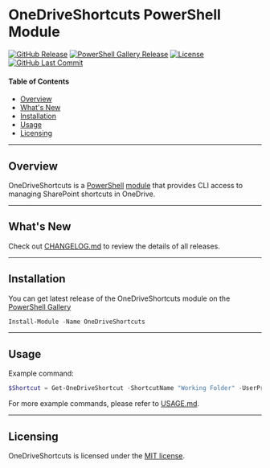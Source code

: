 # OneDriveShortcuts PowerShell Module

[![GitHub Release](https://badge.fury.io/gh/derpenstiltskin%2Fonedriveshortcuts.svg)](https://github.com/derpenstiltskin/onedriveshortcuts/releases)
[![PowerShell Gallery Release](https://img.shields.io/powershellgallery/v/OneDriveShortcuts)](https://www.powershellgallery.com/packages/OneDriveShortcuts)
[![License](https://img.shields.io/badge/license-MIT-green)](https://github.com/derpenstiltskin/onedriveshortcuts/blob/main/LICENSE.md)
[![GitHub Last Commit](https://img.shields.io/github/last-commit/derpenstiltskin/onedriveshortcuts)](https://github.com/derpenstiltskin/onedriveshortcuts/commits/main)

#### Table of Contents

*   [Overview](#overview)
*   [What's New](#whats-new)
*   [Installation](#installation)
*   [Usage](#usage)
*   [Licensing](#licensing)

----------

## Overview

OneDriveShortcuts is a [PowerShell](https://microsoft.com/powershell) [module](https://technet.microsoft.com/en-us/library/dd901839.aspx)
that provides CLI access to managing SharePoint shortcuts in OneDrive.

----------

## What's New

Check out [CHANGELOG.md](CHANGELOG.md) to review the details of all releases.

----------

## Installation

You can get latest release of the OneDriveShortcuts module on the [PowerShell Gallery](https://www.powershellgallery.com/packages/OneDriveShortcuts)

```PowerShell
Install-Module -Name OneDriveShortcuts
```

----------

## Usage

Example command:

```powershell
$Shortcut = Get-OneDriveShortcut -ShortcutName "Working Folder" -UserPrincipalName "user@contoso.com"
```

For more example commands, please refer to [USAGE.md](USAGE.md).

----------

## Licensing

OneDriveShortcuts is licensed under the [MIT license](LICENSE.md).